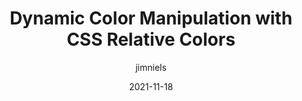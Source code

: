 ---
author: jimniels
date: 2021-11-18
draft: true
tags:
  - css
  - colors
target_url: https://blog.jim-nielsen.com/2021/css-relative-colors/
title: Dynamic Color Manipulation with CSS Relative Colors
---